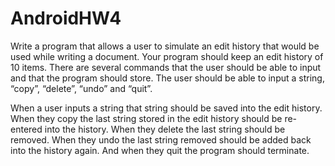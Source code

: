 # AndroidHW4

Write a program that allows a user to simulate an edit history that would be used while writing a document. Your program should keep an edit history of 10 items.  There are several commands that the user should be able to input and that the program should store. The user should be able to input a string, “copy”, “delete”, “undo” and “quit”. 

When a user inputs a string that string should be saved into the edit history. 
When they copy the last string stored in the edit history should be re-entered into the history. When they delete the last string should be removed. 
When they undo the last string removed should be added back into the history again. 
And when they quit the program should terminate.
